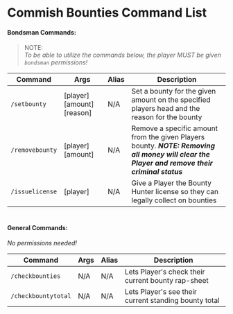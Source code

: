 # Commish Bounties Command List

#### Bondsman Commands:
> NOTE:  
> *To be able to utilize the commands below, the player MUST be given `bondsman` permissions!*

| Command | Args | Alias | Description |
| --- | --- | --- | --- |
| `/setbounty` | [player] [amount] [reason] | N/A | Set a bounty for the given amount on the specified players head and the reason for the bounty |
| `/removebounty` | [player] [amount] | N/A | Remove a specific amount from the given Players bounty. ***NOTE: Removing all money will clear the Player and remove their criminal status*** |
| `/issuelicense` | [player] | N/A | Give a Player the Bounty Hunter license so they can legally collect on bounties |

#
#### General Commands:
*No permissions needed!*

| Command | Args | Alias | Description |
| --- | --- | --- | --- |
| `/checkbounties` | N/A | N/A | Lets Player's check their current bounty rap-sheet |
| `/checkbountytotal` | N/A | N/A | Lets Player's see their current standing bounty total |
